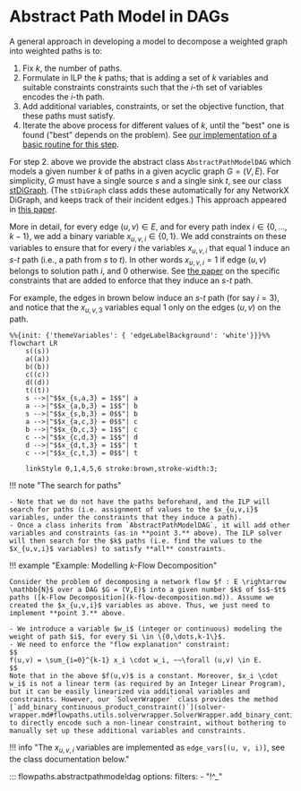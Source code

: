 # Abstract Path Model in DAGs

A general approach in developing a model to decompose a weighted graph into weighted paths is to:

1. Fix $k$, the number of paths. 
2. Formulate in ILP the $k$ paths; that is adding a set of $k$ variables and suitable constraints constraints such that the $i$-th set of variables encodes the $i$-th path.
3. Add additional variables, constraints, or set the objective function, that these paths must satisfy.
4. Iterate the above process for different values of $k$, until the "best" one is found ("best" depends on the problem). See [our implementation of a basic routine for this step](numpathsoptimization.md).

For step 2. above we provide the abstract class `AbstractPathModelDAG` which models a given number $k$ of paths in a given acyclic graph $G = (V,E)$. For simplicity, $G$ must have a single source $s$ and a single sink $t$, see our class [stDiGraph](stdigraph.md). (The `stDiGraph` class adds these automatically for any NetworkX DiGraph, and keeps track of their incident edges.) This approach appeared in [this paper](https://doi.org/10.1089/cmb.2022.0257).

More in detail, for every edge $(u,v) \in E$, and for every path index $i \in \{0,\dots,k-1\}$, we add a binary variable $x_{u,v,i} \in \{0,1\}$. We add constraints on these variables to ensure that for every $i$ the variables $x_{u,v,i}$ that equal 1 induce an $s$-$t$ path (i.e., a path from $s$ to $t$). In other words $x_{u,v,i} = 1$ if edge $(u,v)$ belongs to solution path $i$, and 0 otherwise. See [the paper](https://doi.org/10.1089/cmb.2022.0257) on the specific constraints that are added to enforce that they induce an $s$-$t$ path. 

For example, the edges in brown below induce an $s$-$t$ path (for say $i = 3$), and notice that the $x_{u,v,3}$ variables equal 1 only on the edges $(u,v)$ on the path.

``` mermaid
%%{init: {'themeVariables': { 'edgeLabelBackground': 'white'}}}%%
flowchart LR
    s((s))
    a((a))
    b((b))
    c((c))
    d((d))
    t((t))
    s -->|"$$x_{s,a,3} = 1$$"| a
    a -->|"$$x_{a,b,3} = 1$$"| b
    s -->|"$$x_{s,b,3} = 0$$"| b
    a -->|"$$x_{a,c,3} = 0$$"| c
    b -->|"$$x_{b,c,3} = 1$$"| c
    c -->|"$$x_{c,d,3} = 1$$"| d
    d -->|"$$x_{d,t,3} = 1$$"| t
    c -->|"$$x_{c,t,3} = 0$$"| t

    linkStyle 0,1,4,5,6 stroke:brown,stroke-width:3;
```

!!! note "The search for paths"
    
    - Note that we do not have the paths beforehand, and the ILP will search for paths (i.e. assignment of values to the $x_{u,v,i}$ variables, under the constraints that they induce a path). 
    - Once a class inherits from `AbstractPathModelDAG`, it will add other variables and constraints (as in **point 3.** above). The ILP solver will then search for the $k$ paths (i.e. find the values to the $x_{u,v,i}$ variables) to satisfy **all** constraints.

!!! example "Example: Modelling $k$-Flow Decomposition"

    Consider the problem of decomposing a network flow $f : E \rightarrow \mathbb{N}$ over a DAG $G = (V,E)$ into a given number $k$ of $s$-$t$ paths ([k-Flow Decomposition](k-flow-decomposition.md)). Assume we created the $x_{u,v,i}$ variables as above. Thus, we just need to implement **point 3.** above.
    
    - We introduce a variable $w_i$ (integer or continuous) modeling the weight of path $i$, for every $i \in \{0,\dots,k-1\}$.
    - We need to enforce the "flow explanation" constraint:
    $$
    f(u,v) = \sum_{i=0}^{k-1} x_i \cdot w_i, ~~\forall (u,v) \in E.
    $$
    Note that in the above $f(u,v)$ is a constant. Moreover, $x_i \cdot w_i$ is not a linear term (as required by an Integer Linear Program), but it can be easily linearized via additional variables and constraints. However, our `SolverWrapper` class provides the method [`add_binary_continuous_product_constraint()`](solver-wrapper.md#flowpaths.utils.solverwrapper.SolverWrapper.add_binary_continuous_product_constraint) to directly encode such a non-linear constraint, without bothering to manually set up these additional variables and constraints.

!!! info "The $x_{u,v,i}$ variables are implemented as `edge_vars[(u, v, i)]`, see the class documentation below."

::: flowpaths.abstractpathmodeldag
    options:
      filters: 
        - "!^_"
